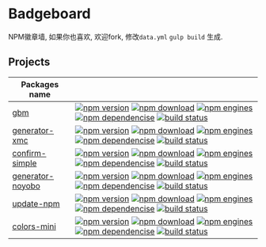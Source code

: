 # Badgeboard

NPM徽章墙, 如果你也喜欢, 欢迎fork, 修改`data.yml` `gulp build` 生成.

## Projects

|Packages name                                                 |                                                                                                                                                                                                                                                                                                                                                                                                                                                                                                                                                                                                             |
|--------------------------------------------------------------|-------------------------------------------------------------------------------------------------------------------------------------------------------------------------------------------------------------------------------------------------------------------------------------------------------------------------------------------------------------------------------------------------------------------------------------------------------------------------------------------------------------------------------------------------------------------------------------------------------------|
|[gbm](https://github.com/noyobo/gbm)                          |[![npm version](http://img.shields.io/npm/v/gbm.svg)](https://www.npmjs.org/package/gbm) [![npm download](http://img.shields.io/npm/dm/gbm.svg)](https://www.npmjs.org/package/gbm) [![npm engines](http://img.shields.io/node/v/gbm.svg)](https://www.npmjs.org/package/gbm) [![npm dependencise](https://david-dm.org/noyobo/gbm.svg)](https://david-dm.org/noyobo/gbm) [![build status](http://img.shields.io/travis/noyobo/gbm.svg)](https://travis-ci.org/noyobo/gbm)                                                                                                                                   |
|[generator-xmc](https://github.com/noyobo/generator-xmc)      |[![npm version](http://img.shields.io/npm/v/generator-xmc.svg)](https://www.npmjs.org/package/generator-xmc) [![npm download](http://img.shields.io/npm/dm/generator-xmc.svg)](https://www.npmjs.org/package/generator-xmc) [![npm engines](http://img.shields.io/node/v/generator-xmc.svg)](https://www.npmjs.org/package/generator-xmc) [![npm dependencise](https://david-dm.org/noyobo/generator-xmc.svg)](https://david-dm.org/noyobo/generator-xmc) [![build status](http://img.shields.io/travis/noyobo/generator-xmc.svg)](https://travis-ci.org/noyobo/generator-xmc)                               |
|[confirm-simple](https://github.com/noyobo/confirm-simple)    |[![npm version](http://img.shields.io/npm/v/confirm-simple.svg)](https://www.npmjs.org/package/confirm-simple) [![npm download](http://img.shields.io/npm/dm/confirm-simple.svg)](https://www.npmjs.org/package/confirm-simple) [![npm engines](http://img.shields.io/node/v/confirm-simple.svg)](https://www.npmjs.org/package/confirm-simple) [![npm dependencise](https://david-dm.org/noyobo/confirm-simple.svg)](https://david-dm.org/noyobo/confirm-simple) [![build status](http://img.shields.io/travis/noyobo/confirm-simple.svg)](https://travis-ci.org/noyobo/confirm-simple)                     |
|[generator-noyobo](https://github.com/noyobo/generator-noyobo)|[![npm version](http://img.shields.io/npm/v/generator-noyobo.svg)](https://www.npmjs.org/package/generator-noyobo) [![npm download](http://img.shields.io/npm/dm/generator-noyobo.svg)](https://www.npmjs.org/package/generator-noyobo) [![npm engines](http://img.shields.io/node/v/generator-noyobo.svg)](https://www.npmjs.org/package/generator-noyobo) [![npm dependencise](https://david-dm.org/noyobo/generator-noyobo.svg)](https://david-dm.org/noyobo/generator-noyobo) [![build status](http://img.shields.io/travis/noyobo/generator-noyobo.svg)](https://travis-ci.org/noyobo/generator-noyobo) |
|[update-npm](https://github.com/noyobo/update-npm)            |[![npm version](http://img.shields.io/npm/v/update-npm.svg)](https://www.npmjs.org/package/update-npm) [![npm download](http://img.shields.io/npm/dm/update-npm.svg)](https://www.npmjs.org/package/update-npm) [![npm engines](http://img.shields.io/node/v/update-npm.svg)](https://www.npmjs.org/package/update-npm) [![npm dependencise](https://david-dm.org/noyobo/update-npm.svg)](https://david-dm.org/noyobo/update-npm) [![build status](http://img.shields.io/travis/noyobo/update-npm.svg)](https://travis-ci.org/noyobo/update-npm)                                                             |
|[colors-mini](https://github.com/noyobo/colors)               |[![npm version](http://img.shields.io/npm/v/colors-mini.svg)](https://www.npmjs.org/package/colors-mini) [![npm download](http://img.shields.io/npm/dm/colors-mini.svg)](https://www.npmjs.org/package/colors-mini) [![npm engines](http://img.shields.io/node/v/colors-mini.svg)](https://www.npmjs.org/package/colors-mini) [![npm dependencise](https://david-dm.org/noyobo/colors.svg)](https://david-dm.org/noyobo/colors) [![build status](http://img.shields.io/travis/noyobo/colors.svg)](https://travis-ci.org/noyobo/colors)                                                                       |

